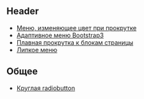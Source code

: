 Header
---
+ [Меню, изменяющее цвет при прокрутке](https://codepen.io/st-iv/pen/Lddrey)
+ [Адаптивное меню Bootstrap3](https://codepen.io/st-iv/pen/zWjjeb?editors=1011)
+ [Плавная прокрутка к блокам страницы](https://codepen.io/st-iv/pen/QQbrpP?editors=1010)
+ [Липкое меню](https://codepen.io/codeams/pen/uljkp)

Общее
---
+ [Круглая radiobutton](https://codepen.io/st-iv/pen/ZjprGp?editors=1100)
